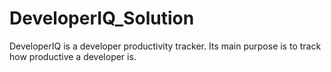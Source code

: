 # DeveloperIQ_Solution
DeveloperIQ is a developer productivity tracker. Its main purpose is to track how productive a developer is.
